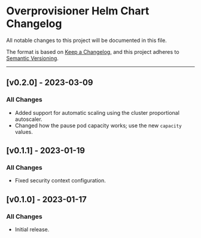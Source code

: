 # Overprovisioner Helm Chart Changelog

All notable changes to this project will be documented in this file.

The format is based on [Keep a Changelog](https://keepachangelog.com/en/1.0.0/),
and this project adheres to [Semantic Versioning](https://semver.org/spec/v2.0.0.html).

---

<!-- ## [vX.Y.Z] - UNRELEASED
### Highlights
### All Changes
- Added
- Updated
- Changed
- Fixed
- Deprecated
- Removed -->

## [v0.2.0] - 2023-03-09

### All Changes

- Added support for automatic scaling using the cluster proportional autoscaler.
- Changed how the pause pod capacity works; use the new `capacity` values.

## [v0.1.1] - 2023-01-19

### All Changes

- Fixed security context configuration.

## [v0.1.0] - 2023-01-17

### All Changes

- Initial release.
